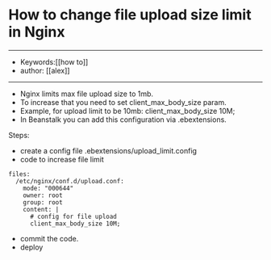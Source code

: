# How to change file upload size limit in Nginx
---
- Keywords:[[how to]]
- author: [[alex]]
---
- Nginx limits max file upload size to 1mb.  
- To increase that you need to set client_max_body_size param.  
- Example, for upload limit to be 10mb: client_max_body_size 10M;    
- In Beanstalk you can add this configuration via .ebextensions.  
 
 Steps:  

-  create a config file .ebextensions/upload_limit.config  
-  code to increase file limit  
```
files:  
  /etc/nginx/conf.d/upload.conf:
    mode: "000644"
    owner: root
    group: root
    content: |
      # config for file upload  
      client_max_body_size 10M;
```
-  commit the code.  
-  deploy  
